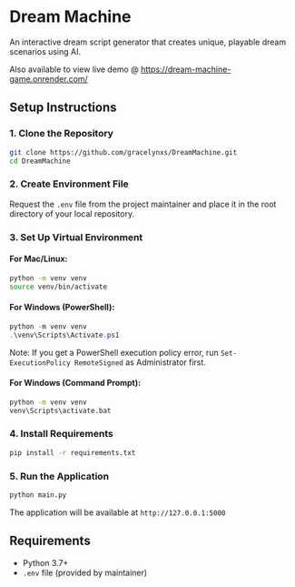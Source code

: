 # Dream Machine

An interactive dream script generator that creates unique, playable dream scenarios using AI.

Also available to view live demo @ https://dream-machine-game.onrender.com/

## Setup Instructions

### 1. Clone the Repository
```bash
git clone https://github.com/gracelynxs/DreamMachine.git
cd DreamMachine
```

### 2. Create Environment File
Request the `.env` file from the project maintainer and place it in the root directory of your local repository.

### 3. Set Up Virtual Environment

#### For Mac/Linux:
```bash
python -m venv venv
source venv/bin/activate
```

#### For Windows (PowerShell):
```powershell
python -m venv venv
.\venv\Scripts\Activate.ps1
```
Note: If you get a PowerShell execution policy error, run `Set-ExecutionPolicy RemoteSigned` as Administrator first.

#### For Windows (Command Prompt):
```cmd
python -m venv venv
venv\Scripts\activate.bat
```

### 4. Install Requirements
```bash
pip install -r requirements.txt
```

### 5. Run the Application
```bash
python main.py
```

The application will be available at `http://127.0.0.1:5000`

## Requirements
- Python 3.7+
- `.env` file (provided by maintainer)
